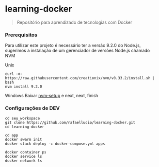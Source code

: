 # learning-docker
> Repositório para aprendizado de tecnologias com Docker

### Prerequisitos
Para utilizar este projeto é necessário ter a versão 9.2.0 do Node.js, sugerimos a instalação de um gerenciador de versões Node.js chamado NVM

Unix

```shell
curl -o- https://raw.githubusercontent.com/creationix/nvm/v0.33.2/install.sh | bash
nvm install 9.2.0
```

Windows
Baixar [nvm-setup](https://github.com/coreybutler/nvm-windows/releases/download/1.1.5/nvm-setup.zip) e next, next, finish

### Configurações de DEV

```shell
cd seu_workspace
git clone https://github.com/rafaellucio/learning-docker.git
cd learning-docker

cd app
docker swarm init
docker stack deploy -c docker-compose.yml apps

docker container ps
docker service ls
docker network ls
```

